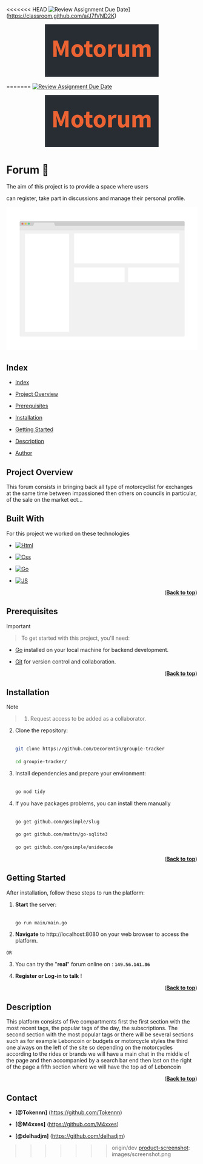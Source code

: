 <<<<<<< HEAD
![Review Assignment Due Date](https://classroom.github.com/assets/deadline-readme-button-24ddc0f5d75046c5622901739e7c5dd533143b0c8e959d652212380cedb1ea36.svg)](https://classroom.github.com/a/J7fVND2K)
 
<p align="center">
  <img src="images/img.png" alt="Your image alt text" width="300">
</p>
 
<a name="readme-top"></a>
 
=======
[![Review Assignment Due Date](https://classroom.github.com/assets/deadline-readme-button-24ddc0f5d75046c5622901739e7c5dd533143b0c8e959d652212380cedb1ea36.svg)](https://classroom.github.com/a/J7fVND2K)

<p align="center">

  <img src="images/img.png" alt="Your image alt text" width="300">

</p>

<a name="readme-top"></a>

# Forum 👋
 
The aim of this project is to provide a space where users

can register, take part in discussions and manage their personal profile.

[![Product Name Screen Shot][product-screenshot]](https://example.com)

## Index
 
- [Index](#index)

- [Project Overview](#project-overview)

- [Prerequisites](#prerequisites)

- [Installation](#installation)

- [Getting Started](#getting-started)

- [Description](#games-description)

- [Author](#author)

## Project Overview

This forum consists in bringing back all type of motorcyclist for exchanges at the same time between impassioned then others on councils in particular, of the sale on the market ect...

## Built With

For this project we worked on these technologies

- [![Html][Html]][Html-url]

- [![Css][Css]][Css-url]

- [![Go][Go]][Go-url]

- [![JS][JS]][JS-url]

<p align="right">(<a href="#readme-top"><strong>Back to top</strong></a>)</p>

## Prerequisites

> [!IMPORTANT]

> To get started with this project, you'll need:

- [Go](https://go.dev/doc/install) installed on your local machine for backend development.

- [Git](https://git-scm.com/downloads) for version control and collaboration.

<p align="right">(<a href="#readme-top"><strong>Back to top</strong></a>)</p>

## Installation

> [!NOTE]

> 1.  Request access to be added as a collaborator.

2. Clone the repository:

   ```bash

   git clone https://github.com/Decorentin/groupie-tracker

   cd groupie-tracker/

   ```

3. Install dependencies and prepare your environment:

   ```bash

   go mod tidy

   ```

4. If you have packages problems, you can install them manually

   ```bash

   go get github.com/gosimple/slug

   go get github.com/mattn/go-sqlite3

   go get github.com/gosimple/unidecode
   ```

<p align="right">(<a href="#readme-top"><strong>Back to top</strong></a>)</p>

## Getting Started

After installation, follow these steps to run the platform:

1. **Start** the server:

   ```bash

   go run main/main.go

   ```

2. **Navigate** to http://localhost:8080 on your web browser to access the platform.

`OR`

3. You can try the "**real**" forum online on : **`149.56.141.86`**

4. **Register or Log-in to talk** !

<p align="right">(<a href="#readme-top"><strong>Back to top</strong></a>)</p>

## Description

This platform consists of five compartments first the first section with the most recent tags, the popular tags of the day, the subscriptions. The second section with the most popular tags or there will be several sections such as for example Leboncoin or budgets or motorcycle styles the third one always on the left of the site so depending on the motorcycles according to the rides or brands we will have a main chat in the middle of the page and then accompanied by a search bar end then last on the right of the page a fifth section where we will have the top ad of Leboncoin

<p align="right">(<a href="#readme-top"><strong>Back to top</strong></a>)</p>

## Contact

- **[@Tokennn]** (https://github.com/Tokennn)

- **[@M4xxes]** (https://github.com/M4xxes)

- **[@delhadjm]** (https://github.com/delhadjm)

<!-- (Markdown img link) : -->

[Html]: https://img.shields.io/badge/HTML5-grey?style=for-the-badge&logo=html5
[Html-url]: https://www.w3schools.com/html/
[Css]: https://img.shields.io/badge/CSS-grey?style=for-the-badge&logo=css3&logoColor=blue
[Css-url]: https://www.w3schools.com/css/
[Go]: https://img.shields.io/badge/Go-grey?style=for-the-badge&logo=go
[Go-url]: https://go.dev/
[JS]: https://img.shields.io/badge/JavaScript-grey?style=for-the-badge&logo=javascript
[JS-url]: https://www.javascript.com/
[product-screenshot]: images/screenshot.png


<!-- (Markdown img link) : -->

[Html]: https://img.shields.io/badge/HTML5-grey?style=for-the-badge&logo=html5
[Html-url]: https://www.w3schools.com/html/

[Css]: https://img.shields.io/badge/CSS-grey?style=for-the-badge&logo=css3&logoColor=blue
[Css-url]: https://www.w3schools.com/css/

[Go]: https://img.shields.io/badge/Go-grey?style=for-the-badge&logo=go
[Go-url]: https://go.dev/



[JS]:  https://img.shields.io/badge/JavaScript-grey?style=for-the-badge&logo=javascript
[JS-url]: https://www.javascript.com/


>>>>>>> origin/dev
[product-screenshot]: images/screenshot.png